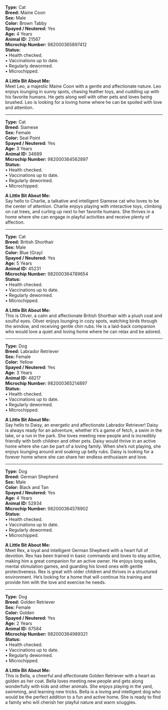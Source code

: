 **Type:** Cat  
**Breed:** Maine Coon  
**Sex:** Male  
**Color:** Brown Tabby  
**Spayed / Neutered:** Yes  
**Age:** 4 Years  
**Animal ID:** 21567  
**Microchip Number:** 982000365897412  
**Status:**  
• Health checked.  
• Vaccinations up to date.  
• Regularly dewormed.  
• Microchipped.  
  
**A Little Bit About Me:**  
Meet Leo, a majestic Maine Coon with a gentle and affectionate nature. Leo enjoys lounging in sunny spots, chasing feather toys, and cuddling up with his favorite humans. He gets along well with other pets and loves being brushed. Leo is looking for a loving home where he can be spoiled with love and attention.

---

**Type:** Cat  
**Breed:** Siamese  
**Sex:** Female  
**Color:** Seal Point  
**Spayed / Neutered:** Yes  
**Age:** 3 Years  
**Animal ID:** 34689  
**Microchip Number:** 982000364562897  
**Status:**  
• Health checked.  
• Vaccinations up to date.  
• Regularly dewormed.  
• Microchipped.  
  
**A Little Bit About Me:**  
Say hello to Charlie, a talkative and intelligent Siamese cat who loves to be the center of attention. Charlie enjoys playing with interactive toys, climbing on cat trees, and curling up next to her favorite humans. She thrives in a home where she can engage in playful activities and receive plenty of affection.

---

**Type:** Cat  
**Breed:** British Shorthair  
**Sex:** Male  
**Color:** Blue (Gray)  
**Spayed / Neutered:** Yes  
**Age:** 5 Years  
**Animal ID:** 45231  
**Microchip Number:** 982000364789654  
**Status:**  
• Health checked.  
• Vaccinations up to date.  
• Regularly dewormed.  
• Microchipped.  
  
**A Little Bit About Me:**  
This is Oliver, a calm and affectionate British Shorthair with a plush coat and soulful eyes. Oliver enjoys lounging in cozy spots, watching birds through the window, and receiving gentle chin rubs. He is a laid-back companion who would love a quiet and loving home where he can relax and be adored.

---

**Type:** Dog  
**Breed:** Labrador Retriever  
**Sex:** Female  
**Color:** Yellow  
**Spayed / Neutered:** Yes  
**Age:** 3 Years  
**Animal ID:** 48217  
**Microchip Number:** 982000365214897  
**Status:**  
• Health checked.  
• Vaccinations up to date.  
• Regularly dewormed.  
• Microchipped.  
  
**A Little Bit About Me:**  
Say hello to Daisy, an energetic and affectionate Labrador Retriever! Daisy is always ready for an adventure, whether it’s a game of fetch, a swim in the lake, or a run in the park. She loves meeting new people and is incredibly friendly with both children and other pets. Daisy would thrive in an active home where she can be part of a loving family. When she’s not playing, she enjoys lounging around and soaking up belly rubs. Daisy is looking for a forever home where she can share her endless enthusiasm and love.

---

**Type:** Dog  
**Breed:** German Shepherd  
**Sex:** Male  
**Color:** Black and Tan  
**Spayed / Neutered:** Yes  
**Age:** 4 Years  
**Animal ID:** 52934  
**Microchip Number:** 982000364578902  
**Status:**  
• Health checked.  
• Vaccinations up to date.  
• Regularly dewormed.  
• Microchipped.  
  
**A Little Bit About Me:**  
Meet Rex, a loyal and intelligent German Shepherd with a heart full of devotion. Rex has been trained in basic commands and loves to stay active, making him a great companion for an active owner. He enjoys long walks, mental stimulation games, and guarding his loved ones with gentle protectiveness. Rex is great with older children and thrives in a structured environment. He’s looking for a home that will continue his training and provide him with the love and exercise he needs.

---

**Type:** Dog  
**Breed:** Golden Retriever  
**Sex:** Female  
**Color:** Golden  
**Spayed / Neutered:** Yes  
**Age:** 2 Years  
**Animal ID:** 67584  
**Microchip Number:** 982000364989321  
**Status:**  
• Health checked.  
• Vaccinations up to date.  
• Regularly dewormed.  
• Microchipped.  
  
**A Little Bit About Me:**  
This is Bella, a cheerful and affectionate Golden Retriever with a heart as golden as her coat. Bella loves meeting new people and gets along wonderfully with kids and other animals. She enjoys playing in the yard, swimming, and learning new tricks. Bella is a loving and intelligent dog who would be the perfect addition to a fun and active home. She is ready to find a family who will cherish her playful nature and warm snuggles.


